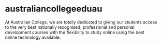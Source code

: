 # australiancollegeeduau
At Australian College, we are totally dedicated to giving our students access to the very best nationally recognised, professional and personal development courses with the flexibility to study online using the best online technology available.
